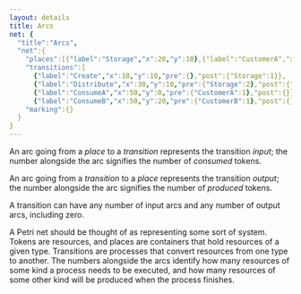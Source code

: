 ```yaml
---
layout: details
title: Arcs
net: {
  "title":"Arcs",
  "net":{
    "places":[{"label":"Storage","x":20,"y":10},{"label":"CustomerA","x":40,"y":0},{"label":"CustomerB","x":40,"y":20}],
    "transitions":[
      {"label":"Create","x":10,"y":10,"pre":{},"post":{"Storage":1}},
      {"label":"Distribute","x":30,"y":10,"pre":{"Storage":2},"post":{"CustomerA":1,"CustomerB":1}},
      {"label":"ConsumeA","x":50,"y":0,"pre":{"CustomerA":1},"post":{}},
      {"label":"ConsumeB","x":50,"y":20,"pre":{"CustomerB":1},"post":{}}],
    "marking":{}
  }
}
---
```

An arc going from a *place* to a *transition* represents the transition *input*; the
number alongside the arc signifies the number of *consumed* tokens.

An arc going from a *transition* to a *place* represents the transition *output*; the
number alongside the arc signifies the number of *produced* tokens.

A transition can have any number of input arcs and any number of output arcs, including zero.

A Petri net should be thought of as representing some sort of system. Tokens are resources, and places
are containers that hold resources of a given type. Transitions are processes that convert resources from
one type to another. The numbers alongside the arcs identify how many resources of some kind a process needs to
be executed, and how many resources of some other kind will be produced when the process finishes.